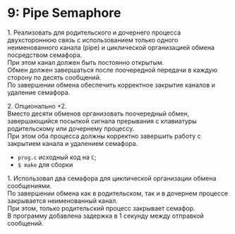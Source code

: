 # 9: Pipe Semaphore

1\. Реализовать для родительского и дочернего процесса двухстороннюю связь с использованием только одного неименованного канала (pipe) и циклической организацией обмена посредством семафора.   
При этом канал должен быть постоянно открытым.  
Обмен должен завершаться после поочередной передачи в каждую сторону по десять сообщений.   
По завершении обмена обеспечить корректное закрытие каналов и удаление семафора.  

2\. Опционально +2.   
Вместо десяти обменов организовать поочередный обмен, завершающийся посылкой сигнала прерывания с клавиатуры родительскому или дочернему процессу.   
При этом оба процесса должны корректно завершить работу с закрытием канала и удалением семафора.

- `prog.c` исходный код на `C`;
- `$ make` для сборки

1\. Использовал два семафора для циклической организации обмена сообщениями.  
По завершении обмена как в родительском, так и в дочернем процессе закрывается неименованный канал.  
При этом, только родительский процесс закрывает семафор.  
В программу добавлена задержка в 1 секунду между отправкой сообщений.  
